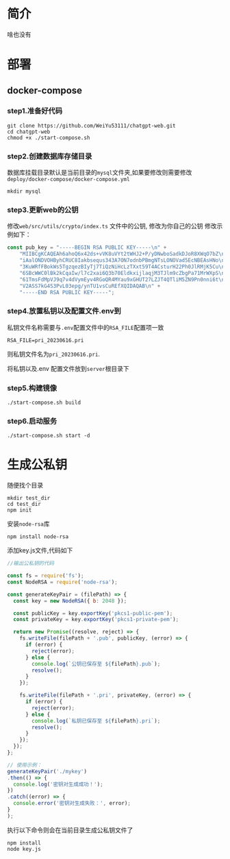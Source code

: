 # 简介
啥也没有

# 部署


## docker-compose



### step1.准备好代码
```
git clone https://github.com/WeiYu53111/chatgpt-web.git
cd chatgpt-web
chmod +x ./start-compose.sh
```

### step2.创建数据库存储目录

数据库挂载目录默认是当前目录的`mysql`文件夹,如果要修改则需要修改
`deploy/docker-compose/docker-compose.yml`

```shell
mkdir mysql
```

### step3.更新web的公钥
修改`web/src/utils/crypto/index.ts` 文件中的公钥, 修改为你自己的公钥
修改示例如下：
```typescript
const pub_key = "-----BEGIN RSA PUBLIC KEY-----\n" +
	"MIIBCgKCAQEAh6ahoQ6x42ds+vVK8uVYt2tWHJ2+P/yDNwboSadkDJoR8XWqO7bZ\n" +
	"iAalONDVOHByhCRUC8Iakbsequs343A7ON7odnbPBmgNTsLONOVad5EcNBEAsHNo\n" +
	"3KuWRfFBokWs5TgzqezBIyTj7TiQzNiHcLzTXxt59T4ACsturH22Ph0JlRMjK5Cu\n" +
	"6SBcWWC0lBk2kCqaIw/l7c2xai6Q3b70EldkxijlaqjM3TJlm9cZbgPa71MrWXpS\n" +
	"61TmsFdMpVJ9q7v4dVymEyv4RGoQR4MYau9xGHUT27LZJT4QTliM5ZN9Pn0nni6t\n" +
	"V2ASS7kG4S3PvL03epg/ynTU1vsCuREfXQIDAQAB\n" +
	"-----END RSA PUBLIC KEY-----";
```

### step4.放置私钥以及配置文件.env到
私钥文件名称需要与`.env`配置文件中的`RSA_FILE`配置项一致
```.properties
RSA_FILE=pri_20230616.pri
```
则私钥文件名为`pri_20230616.pri`.

将私钥以及.env 配置文件放到`server`根目录下

### step5.构建镜像
```shell
./start-compose.sh build
```

### step6.启动服务
```shell
./start-compose.sh start -d
```

# 生成公私钥

随便找个目录
```shell
mkdir test_dir
cd test_dir
npm init
```

安装`node-rsa`库
```shell
npm install node-rsa
```

添加key.js文件,代码如下
```javascript
//输出公私钥的代码

const fs = require('fs');
const NodeRSA = require('node-rsa');

const generateKeyPair = (filePath) => {
  const key = new NodeRSA({ b: 2048 });

  const publicKey = key.exportKey('pkcs1-public-pem');
  const privateKey = key.exportKey('pkcs1-private-pem');

  return new Promise((resolve, reject) => {
    fs.writeFile(filePath + '.pub', publicKey, (error) => {
      if (error) {
        reject(error);
      } else {
        console.log(`公钥已保存至 ${filePath}.pub`);
        resolve();
      }
    });

    fs.writeFile(filePath + '.pri', privateKey, (error) => {
      if (error) {
        reject(error);
      } else {
        console.log(`私钥已保存至 ${filePath}.pri`);
        resolve();
      }
    });
  });
};

// 使用示例：
generateKeyPair('./mykey')
.then(() => {
  console.log('密钥对生成成功！');
})
.catch((error) => {
  console.error('密钥对生成失败：', error);
}
);

```

执行以下命令则会在当前目录生成公私钥文件了
```
npm install
node key.js
```